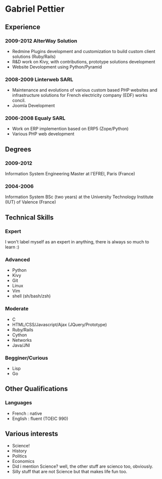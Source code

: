 # Gabriel Pettier

## Experience

### 2009-2012 AlterWay Solution

- Redmine Plugins development and customization to build custom client
  solutions (Ruby/Rails)
- R&D work on Kivy, with contributions, prototype solutions development
- Website Devolopment using Python/Pyramid


### 2008-2009 Linterweb SARL

- Maintenance and evolutions of various custom based PHP websites and
  infrastructure solutions for French electricity company (EDF) works
  concil.
- Joomla Development


### 2006-2008 Equaly SARL

- Work on ERP implemention based on ERP5 (Zope/Python)
- Various PHP web development


## Degrees


### 2009-2012

Information System Engineering Master at l'EFREI, Paris (France)


### 2004-2006

Information System BSc (two years) at the University Technology
Institute (IUT) of Valence (France)


## Technical Skills

### Expert

I won't label myself as an expert in anything, there is always so much
to learn :)


### Advanced

- Python
- Kivy
- Git
- Linux
- Vim
- shell (sh/bash/zsh)


### Moderate

- C
- HTML/CSS/Javascript/Ajax (JQuery/Prototype)
- Ruby/Rails
- Cython
- Networks
- Java/JNI


### Begginer/Curious

- Lisp
- Go


## Other Qualifications

### Languages

- French : native
- English : fluent (TOEIC 990)


## Various interests

- Science!
- History
- Politics
- Economics
- Did i mention Science? well, the other stuff are scienco too, obviously.
- Silly stuff that are not Science but that makes life fun too.
